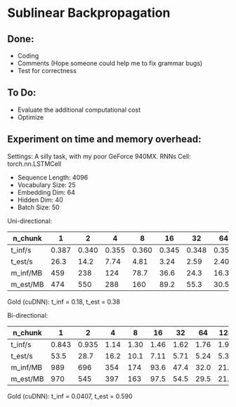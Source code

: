 # Sublinear Backpropagation

## Done:

* Coding
* Comments (Hope someone could help me to fix grammar bugs)
* Test for correctness

## To Do:

* Evaluate the additional computational cost
* Optimize

## Experiment on time and memory overhead:

Settings: A silly task, with my poor GeForce 940MX. RNNs Cell: torch.nn.LSTMCell

* Sequence Length: 4096
* Vocabulary Size: 25
* Embedding Dim: 64
* Hidden Dim: 40
* Batch Size: 50

Uni-directional:

| n_chunk | 1 | 2 | 4 | 8 | 16 | 32 | 64 | 128 | 256 | 512 | 1024 | 2048 | 4096 |
| --- | ---| --- | --- | --- | ---| --- | --- | --- | ---| --- | --- | --- | --- |
| t_inf/s | 0.387 | 0.340 | 0.355 | 0.360 | 0.345 | 0.348 | 0.352 | 0.353 | 0.388 | 0.432 | 0.520 | 0.679 | 0.970 |
| t_est/s | 26.3 | 14.2 | 7.74 | 4.81 | 3.24 | 2.59 | 2.40 | 2.47 | 2.75 | 3.21 | 4.14 | 5.44 | 8.29 |
| m_inf/MB | 459 | 238 | 124 | 78.7 | 36.6 | 24.3 | 16.3 |13.9  | 11.7 | 10.6 | 10.3  | 11.7 | 12.3  |
| m_est/MB | 474 | 550  | 288 | 160 | 89.2 | 55.3 | 30.5 | 21.7 | 17.3 | 14.4 | 13.2 | 15.2 | 19.1 |

Gold (cuDNN): t_inf = 0.18, t_est = 0.38

Bi-directional:

| n_chunk | 1 | 2 | 4 | 8 | 16 | 32 | 64 | 128 | 256 | 512 | 1024 | 2048 | 4096 |
| --- | ---| --- | --- | --- | ---| --- | --- | --- | ---| --- | --- | --- | --- |
| t_inf/s | 0.843 | 0.935 | 1.14 | 1.30 | 1.46 | 1.62 | 1.76 | 1.92 | 2.18 | 2.52 | 2.93 | 3.74 | 5.13 |
| t_est/s | 53.5 | 28.7 | 16.2 | 10.1 | 7.11 | 5.71 | 5.24 | 5.33 | 6.04 | 7.08 | 8.55 | 11.6 | 17.2 |
| m_inf/MB | 989 | 696 | 354 | 174 | 93.6 | 47.4 | 32.0 | 21.2 | 15.8 | 12.3 | 13.0 | 15.4 | 21.8 |
| m_est/MB | 970 | 545 | 397 | 163 | 97.5 | 54.5 | 29.5 | 21.6 | 18.7 | 15.8 | 16.0 | 18.7 | 25.5|

Gold (cuDNN): t_inf = 0.0407, t_est = 0.590
